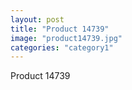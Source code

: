 ```yaml
---
layout: post
title: "Product 14739"
image: "product14739.jpg"
categories: "category1"
---
```

Product 14739
